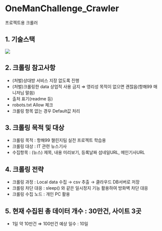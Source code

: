 # OneManChallenge_Crawler
프로젝트용 크롤러

## 1. 기술스택
<img src="https://img.shields.io/badge/Python-3776AB?style=for-the-badge&logo=Python&logoColor=white">

## 2. 크롤링 참고사항
- (처벌)상대방 서비스 지장 없도록 진행
- (처벌)크롤링한 data 상업적 사용 금지 ⇒ 영리성 목적이 없으면 괜찮음(항해99 매니저님 말씀)
- 출처 표기(readme 등)
- robots.txt Allow 체크
- 크롤링 항목 없는 경우 Default값 처리

## 3. 크롤링 목적 및 대상
- 크롤링 목적 : 항해99 챌린지팀 실전 프로젝트 학습용
- 크롤링 대상 : IT 관련 뉴스기사
- 수집항목 : (뉴스) 제목, 내용 미리보기, 등록날짜 섬네일URL, 메인기사URL

## 4. 크롤링 전략
- 크롤링 과정 : Local data 수집 → csv 추출 → 클라우드 DB서버로 저장
- 크롤링 차단 대응 : sleep() 와 같은 일시정지 기능 활용하여 방화벽 차단 대응
- 크롤링 수집 노드 : 개인 PC 활용

## 5. 현재 수집된 총 데이터 개수 : 30만건, 사이트 3곳
- 1일 약 10만건 ⇒ 100만건 예상 일수 : 10일

